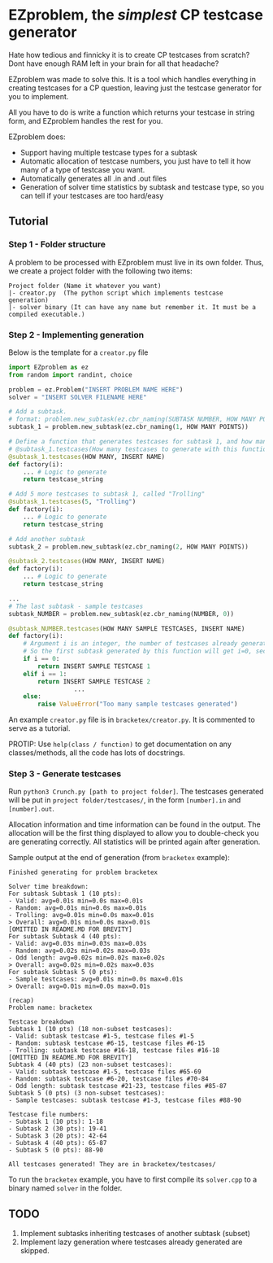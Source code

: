 # EZproblem, the *simplest* CP testcase generator
Hate how tedious and finnicky it is to create CP testcases from scratch? Dont have enough RAM left in your brain for all that headache?

EZproblem was made to solve this. It is a tool which handles everything in creating testcases for a CP question, leaving just the testcase generator for you to implement. 

All you have to do is write a function which returns your testcase in string form, and EZproblem handles the rest for you. 

EZproblem does:
- Support having multiple testcase types for a subtask
- Automatic allocation of testcase numbers, you just have to tell it how many of a type of testcase you want.
- Automatically generates all .in and .out files
- Generation of solver time statistics by subtask and testcase type, so you can tell if your testcases are too hard/easy

## Tutorial
### Step 1 - Folder structure
A problem to be processed with EZproblem must live in its own folder. Thus, we create a project folder with the following two items:
```
Project folder (Name it whatever you want)
|- creator.py  (The python script which implements testcase generation)
|- solver binary (It can have any name but remember it. It must be a compiled executable.)
```

### Step 2 - Implementing generation
Below is the template for a `creator.py` file
```py
import EZproblem as ez
from random import randint, choice

problem = ez.Problem("INSERT PROBLEM NAME HERE")
solver = "INSERT SOLVER FILENAME HERE"

# Add a subtask.
# format: problem.new_subtask(ez.cbr_naming(SUBTASK NUMBER, HOW MANY POINTS))
subtask_1 = problem.new_subtask(ez.cbr_naming(1, HOW MANY POINTS))

# Define a function that generates testcases for subtask 1, and how many testcases to generate
# @subtask_1.testcases(How many testcases to generate with this function, name for the subtasks made with this)
@subtask_1.testcases(HOW MANY, INSERT NAME) 
def factory(i): 
	... # Logic to generate
	return testcase_string

# Add 5 more testcases to subtask 1, called "Trolling"
@subtask_1.testcases(5, "Trolling") 
def factory(i): 
	... # Logic to generate
	return testcase_string

# Add another subtask
subtask_2 = problem.new_subtask(ez.cbr_naming(2, HOW MANY POINTS))

@subtask_2.testcases(HOW MANY, INSERT NAME) 
def factory(i): 
	... # Logic to generate
	return testcase_string

...
# The last subtask - sample testcases
subtask_NUMBER = problem.new_subtask(ez.cbr_naming(NUMBER, 0))

@subtask_NUMBER.testcases(HOW MANY SAMPLE TESTCASES, INSERT NAME) 
def factory(i): 
	# Argument i is an integer, the number of testcases already generated by this factory.
	# So the first subtask generated by this function will get i=0, second gets i=1 etc.
	if i == 0:
		return INSERT SAMPLE TESTCASE 1
	elif i == 1:
		return INSERT SAMPLE TESTCASE 2
	              ...
	else:
		raise ValueError("Too many sample testcases generated")
```
An example `creator.py` file is in `bracketex/creator.py`. It is commented to serve as a tutorial.

PROTIP: Use `help(class / function)` to get documentation on any classes/methods, all the code has lots of docstrings.

### Step 3 - Generate testcases
Run `python3 Crunch.py [path to project folder]`. The testcases generated will be put in `project folder/testcases/`, in the form `[number].in` and `[number].out`.

Allocation information and time information can be found in the output. The allocation will be the first thing displayed to allow you to double-check you are generating correctly. All statistics will be printed again after generation. 

Sample output at the end of generation (from `bracketex` example):
```
Finished generating for problem bracketex

Solver time breakdown:
For subtask Subtask 1 (10 pts):
- Valid: avg=0.01s min=0.0s max=0.01s
- Random: avg=0.01s min=0.0s max=0.01s
- Trolling: avg=0.01s min=0.0s max=0.01s
> Overall: avg=0.01s min=0.0s max=0.01s
[OMITTED IN README.MD FOR BREVITY]
For subtask Subtask 4 (40 pts):
- Valid: avg=0.03s min=0.03s max=0.03s
- Random: avg=0.02s min=0.02s max=0.03s
- Odd length: avg=0.02s min=0.02s max=0.02s
> Overall: avg=0.02s min=0.02s max=0.03s
For subtask Subtask 5 (0 pts):
- Sample testcases: avg=0.01s min=0.0s max=0.01s
> Overall: avg=0.01s min=0.0s max=0.01s

(recap)
Problem name: bracketex

Testcase breakdown
Subtask 1 (10 pts) (18 non-subset testcases):
- Valid: subtask testcase #1-5, testcase files #1-5
- Random: subtask testcase #6-15, testcase files #6-15
- Trolling: subtask testcase #16-18, testcase files #16-18
[OMITTED IN README.MD FOR BREVITY]
Subtask 4 (40 pts) (23 non-subset testcases):
- Valid: subtask testcase #1-5, testcase files #65-69
- Random: subtask testcase #6-20, testcase files #70-84
- Odd length: subtask testcase #21-23, testcase files #85-87
Subtask 5 (0 pts) (3 non-subset testcases):
- Sample testcases: subtask testcase #1-3, testcase files #88-90

Testcase file numbers:
- Subtask 1 (10 pts): 1-18
- Subtask 2 (30 pts): 19-41
- Subtask 3 (20 pts): 42-64
- Subtask 4 (40 pts): 65-87
- Subtask 5 (0 pts): 88-90

All testcases generated! They are in bracketex/testcases/
```

To run the `bracketex` example, you have to first compile its `solver.cpp` to a binary named `solver` in the folder.

## TODO
1. Implement subtasks inheriting testcases of another subtask (subset)
2. Implement lazy generation where testcases already generated are skipped. 